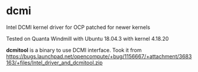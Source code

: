 # dcmi
Intel DCMI kernel driver for OCP patched for newer kernels

Tested on Quanta Windmill with Ubuntu 18.04.3 with kernel 4.18.20

**dcmitool** is a binary to use DCMI interface. Took it from  https://bugs.launchpad.net/opencompute/+bug/1156667/+attachment/3683163/+files/Intel_driver_and_dcmitool.zip
